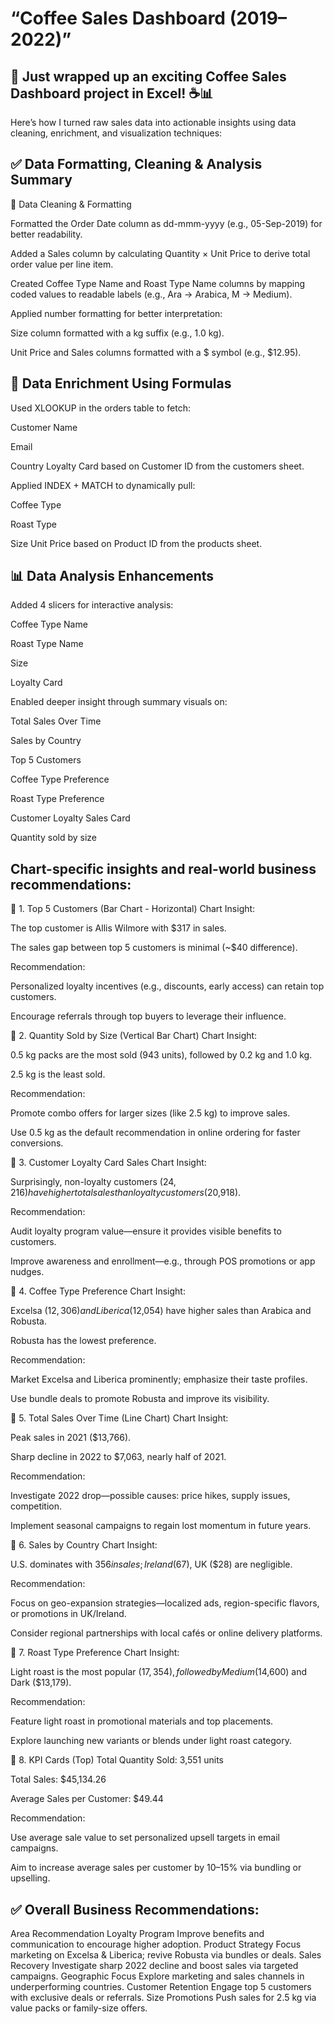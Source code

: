 # “Coffee Sales Dashboard (2019–2022)”

## 🚀 Just wrapped up an exciting Coffee Sales Dashboard project in Excel! ☕📊

Here’s how I turned raw sales data into actionable insights using data cleaning, enrichment, and visualization techniques:


## ✅ Data Formatting, Cleaning & Analysis Summary
🔧 Data Cleaning & Formatting

Formatted the Order Date column as dd-mmm-yyyy (e.g., 05-Sep-2019) for better readability.

Added a Sales column by calculating Quantity × Unit Price to derive total order value per line item.

Created Coffee Type Name and Roast Type Name columns by mapping coded values to readable labels (e.g., Ara → Arabica, M → Medium).

Applied number formatting for better interpretation:

Size column formatted with a kg suffix (e.g., 1.0 kg).

Unit Price and Sales columns formatted with a $ symbol (e.g., $12.95).

## 🔗 Data Enrichment Using Formulas

Used XLOOKUP in the orders table to fetch:

Customer Name

Email

Country
Loyalty Card
based on Customer ID from the customers sheet.

Applied INDEX + MATCH to dynamically pull:

Coffee Type

Roast Type

Size
Unit Price
based on Product ID from the products sheet.

## 📊 Data Analysis Enhancements


Added 4 slicers for interactive analysis:

Coffee Type Name

Roast Type Name

Size

Loyalty Card

Enabled deeper insight through summary visuals on:

Total Sales Over Time

Sales by Country

Top 5 Customers

Coffee Type Preference 

Roast Type Preference

Customer Loyalty Sales Card

Quantity sold by size


## Chart-specific insights and real-world business recommendations:

🔹 1. Top 5 Customers (Bar Chart - Horizontal)
Chart Insight:

The top customer is Allis Wilmore with $317 in sales.

The sales gap between top 5 customers is minimal (~$40 difference).

Recommendation:

Personalized loyalty incentives (e.g., discounts, early access) can retain top customers.

Encourage referrals through top buyers to leverage their influence.

🔹 2. Quantity Sold by Size (Vertical Bar Chart)
Chart Insight:

0.5 kg packs are the most sold (943 units), followed by 0.2 kg and 1.0 kg.

2.5 kg is the least sold.

Recommendation:

Promote combo offers for larger sizes (like 2.5 kg) to improve sales.

Use 0.5 kg as the default recommendation in online ordering for faster conversions.

🔹 3. Customer Loyalty Card Sales
Chart Insight:

Surprisingly, non-loyalty customers ($24,216) have higher total sales than loyalty customers ($20,918).

Recommendation:

Audit loyalty program value—ensure it provides visible benefits to customers.

Improve awareness and enrollment—e.g., through POS promotions or app nudges.

🔹 4. Coffee Type Preference
Chart Insight:

Excelsa ($12,306) and Liberica ($12,054) have higher sales than Arabica and Robusta.

Robusta has the lowest preference.

Recommendation:

Market Excelsa and Liberica prominently; emphasize their taste profiles.

Use bundle deals to promote Robusta and improve its visibility.

🔹 5. Total Sales Over Time (Line Chart)
Chart Insight:

Peak sales in 2021 ($13,766).

Sharp decline in 2022 to $7,063, nearly half of 2021.

Recommendation:

Investigate 2022 drop—possible causes: price hikes, supply issues, competition.

Implement seasonal campaigns to regain lost momentum in future years.

🔹 6. Sales by Country
Chart Insight:

U.S. dominates with $356 in sales; Ireland ($67), UK ($28) are negligible.

Recommendation:

Focus on geo-expansion strategies—localized ads, region-specific flavors, or promotions in UK/Ireland.

Consider regional partnerships with local cafés or online delivery platforms.

🔹 7. Roast Type Preference
Chart Insight:

Light roast is the most popular ($17,354), followed by Medium ($14,600) and Dark ($13,179).

Recommendation:

Feature light roast in promotional materials and top placements.

Explore launching new variants or blends under light roast category.

🔹 8. KPI Cards (Top)
Total Quantity Sold: 3,551 units

Total Sales: $45,134.26

Average Sales per Customer: $49.44

Recommendation:

Use average sale value to set personalized upsell targets in email campaigns.

Aim to increase average sales per customer by 10–15% via bundling or upselling.

## ✅ Overall Business Recommendations:
Area	Recommendation
Loyalty Program	Improve benefits and communication to encourage higher adoption.
Product Strategy	Focus marketing on Excelsa & Liberica; revive Robusta via bundles or deals.
Sales Recovery	Investigate sharp 2022 decline and boost sales via targeted campaigns.
Geographic Focus	Explore marketing and sales channels in underperforming countries.
Customer Retention	Engage top 5 customers with exclusive deals or referrals.
Size Promotions	Push sales for 2.5 kg via value packs or family-size offers.





